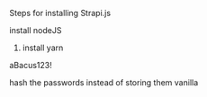 Steps for installing Strapi.js

install nodeJS

1. install yarn

aBacus123!

hash the passwords instead of storing them vanilla
